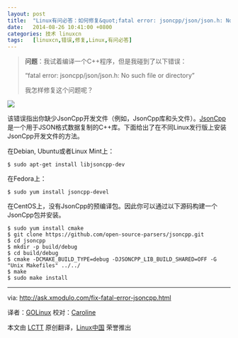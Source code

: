 ```yaml
---
layout: post
title:	"Linux有问必答：如何修复&quot;fatal error: jsoncpp/json/json.h: No such file...&quot;"
date:	2014-08-26 10:41:00 +0800 
categories:	技术 linuxcn 
tags:	[linuxcn,错误,修复,Linux,有问必答]
---
```




> 
> **问题**：我试着编译一个C++程序，但是我碰到了以下错误：
> 
> 
> “fatal error: jsoncpp/json/json.h: No such file or directory”
> 
> 
> 我怎样修复这个问题呢？
> 
> 
> 


![](/Asserts/Images//attachment/album/201408/26/104057xq3yfhfc0lwhfay8.jpg)


该错误指出你缺少JsonCpp开发文件（例如，JsonCpp库和头文件）。[JsonCpp](https://github.com/open-source-parsers/jsoncpp)是一个用于JSON格式数据复制的C++库。下面给出了在不同Linux发行版上安装JsonCpp开发文件的方法。


在Debian, Ubuntu或者Linux Mint上：



```
$ sudo apt-get install libjsoncpp-dev

```

在Fedora上：



```
$ sudo yum install jsoncpp-devel

```

在CentOS上，没有JsonCpp的预编译包。因此你可以通过以下源码构建一个JsonCpp包并安装。



```
$ sudo yum install cmake
$ git clone https://github.com/open-source-parsers/jsoncpp.git
$ cd jsoncpp
$ mkdir -p build/debug
$ cd build/debug
$ cmake -DCMAKE_BUILD_TYPE=debug -DJSONCPP_LIB_BUILD_SHARED=OFF -G "Unix Makefiles" ../../
$ make
$ sudo make install 

```



---


via: <http://ask.xmodulo.com/fix-fatal-error-jsoncpp.html>


译者：[GOLinux](https://github.com/GOLinux) 校对：[Caroline](https://github.com/carolinewuyan)


本文由 [LCTT](https://github.com/LCTT/TranslateProject) 原创翻译，[Linux中国](http://linux.cn/) 荣誉推出
